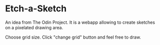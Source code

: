 # Etch-a-Sketch
An idea from The Odin Project.  It is a webapp allowing to create sketches on a pixelated drawing area.

Choose grid size. Click "change grid" button and feel free to draw.
